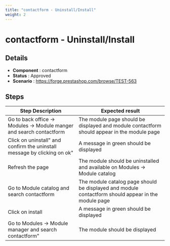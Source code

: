 ```yaml
---
title: "contactform - Uninstall/Install"
weight: 2
---
```


# contactform - Uninstall/Install
## Details
* **Component** : contactform
* **Status** : Approved
* **Scenario** : https://forge.prestashop.com/browse/TEST-563

## Steps
| Step Description | Expected result |
| ----- | ----- |
| Go to back office -> Modules -> Module manger and search contactform | The module page should be displayed and module contactform should appear in the module page |
| Click on uninstall" and confirm the uninstall message by clicking on ok" | A message in green should be displayed |
| Refresh the page | The module should be uninstalled and available on Modules -> Module catalog |
| Go to Module catalog and search contactform | The module catalog page should be displayed and module contactform should appear in the module page |
| Click on install | A message in green should be displayed |
| Go to Modules -> Module manager and search contactform" | The module should be displayed |